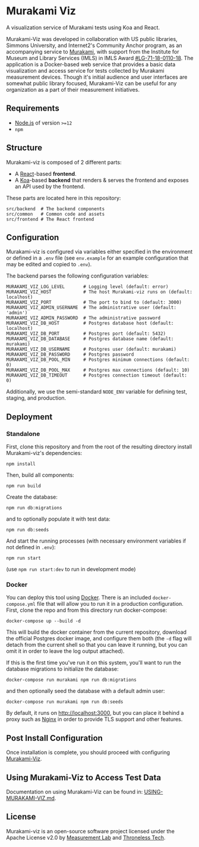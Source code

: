 # Murakami Viz

A visualization service of Murakami tests using Koa and React.

Murakami-Viz was developed in collaboration with US public libraries, Simmons University, and Internet2's Community Anchor program, as an accompanying service to [Murakami](https://github.com/m-lab/murakami), with support from the Institute for Museum and Library Services (IMLS) in IMLS Award [#LG-71-18-0110-18](https://www.imls.gov/grants/awarded/lg-71-18-0110-18). The application is a Docker-based web service that provides a basic data visualization and access service for tests collected by Murakami measurement devices. Though it's initial audience and user interfaces are somewhat public library focused, Murakami-Viz can be useful for any organization as a part of their measurement initiatives.

## Requirements

- [Node.js](https://nodejs.org) of version `>=12`
- `npm`

## Structure

Murakami-viz is composed of 2 different parts:

- A [React](https://reactjs.org/)-based **frontend**.
- A [Koa](https://koajs.com)-based **backend** that renders & serves the
  frontend and exposes an API used by the frontend.

These parts are located here in this repository:

```
src/backend  # The backend components
src/common   # Common code and assets
src/frontend # The React frontend
```

## Configuration

Murakami-viz is configured via variables either specified in the environment or
defined in a `.env` file (see `env.example` for an example configuration that
may be edited and copied to `.env`).

The backend parses the following configuration variables:

```
MURAKAMI_VIZ_LOG_LEVEL       # Logging level (default: error)
MURAKAMI_VIZ_HOST            # The host Murakami-viz runs on (default: localhost)
MURAKAMI_VIZ_PORT            # The port to bind to (default: 3000)
MURAKAMI_VIZ_ADMIN_USERNAME  # The administrative user (default: 'admin')
MURAKAMI_VIZ_ADMIN_PASSWORD  # The administrative password
MURAKAMI_VIZ_DB_HOST         # Postgres database host (default: localhost)
MURAKAMI_VIZ_DB_PORT         # Postgres port (default: 5432)
MURAKAMI_VIZ_DB_DATABASE     # Postgres database name (default: murakami)
MURAKAMI_VIZ_DB_USERNAME     # Postgres user (default: murakami)
MURAKAMI_VIZ_DB_PASSWORD     # Postgres password
MURAKAMI_VIZ_DB_POOL_MIN     # Postgres minimum connections (default: 0)
MURAKAMI_VIZ_DB_POOL_MAX     # Postgres max connections (default: 10)
MURAKAMI_VIZ_DB_TIMEOUT      # Postgres connection timeout (default: 0)
```

Additionally, we use the semi-standard `NODE_ENV` variable for defining test,
staging, and production.

## Deployment

### Standalone

First, clone this repository and from the root of the resulting directory
install Murakami-viz's dependencies:

```
npm install
```

Then, build all components:

```
npm run build
```

Create the database:

```
npm run db:migrations
```

and to optionally populate it with test data:

```
npm run db:seeds
```

And start the running processes (with necessary environment variables if not
defined in `.env`):

```
npm run start
```

(use `npm run start:dev` to run in development mode)

### Docker

You can deploy this tool using [Docker](https://docker.io). There is an included `docker-compose.yml` file that will allow you to run it in a production configuration. First, clone the repo and from this directory run docker-compose:

```
docker-compose up --build -d
```

This will build the docker container from the current repository, download the official Postgres docker image, and configure them both (the `-d` flag will detach from the current shell so that you can leave it running, but you can omit it in order to leave the log output attached).

If this is the first time you've run it on this system, you'll want to run the database migrations to initialize the database:

```
docker-compose run murakami npm run db:migrations
```

and then optionally seed the database with a default admin user:

```
docker-compose run murakami npm run db:seeds
```

By default, it runs on [http://localhost:3000](http://localhost:3000), but you can place it behind a proxy such as [Nginx](https://nginx.com) in order to provide TLS support and other features.

## Post Install Configuration

Once installation is complete, you should proceed with configuring [Murakami-Viz](POST-INSTALL-CONFIG.md).

## Using Murakami-Viz to Access Test Data

Documentation on using Murakami-Viz can be found in: [USING-MURAKAMI-VIZ.md](USING-MURAKAMI-VIZ.md).

## License

Murakami-viz is an open-source software project licensed under the Apache License v2.0 by [Measurement Lab](https://measurementlab.net) and [Throneless Tech](https://throneless.tech).
